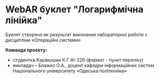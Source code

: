 # WebAR буклет "Логарифмічна лінійка" 
Буклет створено як результат виконання лабораторної роботи з дисципліни
«Операційні системи» 

**Команда проєкту:**
- студентка Каракушан К.Г АІ-226 (формат - пункт переліку)
- викладач – Блажко О.А., доцент кафедри інформаційних систем Національного університету «Одеська політехніка» 


 

